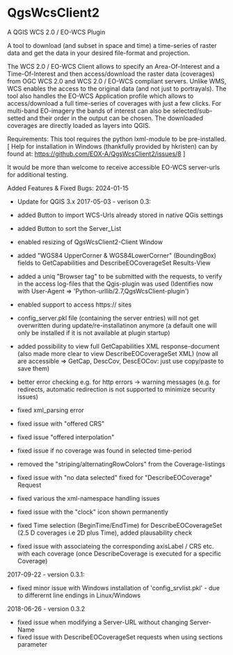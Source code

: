 QgsWcsClient2
=============

A QGIS WCS 2.0 / EO-WCS Plugin

A tool to download (and subset in space and time) a time-series of raster data and get the data in your desired file-format and projection.

The WCS 2.0 / EO-WCS Client allows to specify an Area-Of-Interest and a Time-Of-Interest and then access/download the raster data (coverages) from OGC WCS 2.0 and WCS 2.0 / EO-WCS compliant servers.
Unlike WMS, WCS enables the access to the original data (and not just to portrayals).
The tool also handles the EO-WCS Application profile which allows to access/download a full time-series of coverages with just a few clicks. For multi-band EO-imagery the bands of interest can also be selected/sub-setted and their order in the output can be chosen.
The downloaded coverages are directly loaded as layers into QGIS.

Requirements: This tool requires the python lxml-module to be pre-installed.
[ Help for installation in Windows (thankfully provided by hkristen) can by found at: https://github.com/EOX-A/QgsWcsClient2/issues/8 ]

It would be more than welcome to receive accessible EO-WCS server-urls for additional testing.


Added Features & Fixed Bugs:
2024-01-15
- Update for QGIS 3.x
2017-05-03 - verison 0.3:
- added Button to import WCS-Urls already stored in native QGis settings
- added Button to sort the Server_List
- enabled resizing of QgsWcsClient2-Client Window
- added "WGS84 UpperCorner & WGS84LowerCorner" (BoundingBox) fields to GetCapabilities and DescribeEOCoverageSet Results-View
- added a uniq "Browser tag" to be submitted with the requests, to verify in the access log-files that the Qgis-plugin was used
    (Identifies now with User-Agent => 'Python-urllib/2.7,QgsWcsClient-plugin')
- enabled support to access https:// sites
- config_server.pkl file (containing the server entries) will not get overwritten during update/re-installatinon anymore
    (a default one will only be installed if it is not available at plugin startup)
- added possibility to view full GetCapabilities XML response-document (also made more clear to view DescribeEOCoverageSet XML)
    (now all are accessible => GetCap, DescCov, DescEOCov:  just use copy/paste to save them)
- better error checking e.g. for http errors -> warning messages (e.g. for redirects, automatic redirection is not supported to
    minimize security issues)

- fixed xml_parsing error
- fixed issue with "offered CRS"
- fixed issue "offered interpolation"
- fixed issue if no coverage was found in selected time-period
- removed the "striping/alternatingRowColors" from the Coverage-listings
- fixed issue with "no data selected" fixed for "DescribeEOCoverage" Request
- fixed various the xml-namespace handling issues
- fixed issue with the "clock" icon shown permanently
- fixed Time selection (BeginTime/EndTime) for DescribeEOCoverageSet (2.5 D coverages i.e 2D plus Time), added plausability check
- fixed issue with associateing the corresponding axisLabel / CRS etc. with each coverage (once DescribeCoverage is executed for a specific
    Coverage)

2017-09-22 - version 0.3.1:
- fixed minor issue with Windows installation of 'config_srvlist.pkl' - due to differernt line endings in Linux/Windows

2018-06-26 - version 0.3.2
- fixed issue when modifying a Server-URL without changing Server-Name
- fixed issue with DescribeEOCoverageSet requests when using sections parameter
